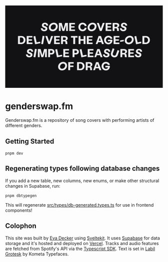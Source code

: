 ![Some covers deliver the age-old simple pleasures of drag](/static/og-image.png)

# genderswap.fm

Genderswap.fm is a repository of song covers with performing artists of different genders.

## Getting Started

```
pnpm dev
```

## Regenerating types following database changes

If you add a new table, new columns, new enums, or make other structural changes in Supabase, run:

```
pnpm dbtypegen
```

This will regenerate [src/types/db-generated.types.ts](src/types/db-generated.types.ts) for use in frontend components!

## Colophon

This site was built by [Eva Decker](https://evadecker.com) using [Sveltekit](https://kit.svelte.dev). It uses [Supabase](https://supabase.com) for data storage and it's hosted and deployed on [Vercel](https://vercel.com/). Tracks and audio features are fetched from Spotify's API via the [Typescript SDK](https://github.com/spotify/spotify-web-api-ts-sdk). Text is set in [Labil Grotesk](https://www.kometa.xyz/typefaces/labil-grotesk/) by Kometa Typefaces.
